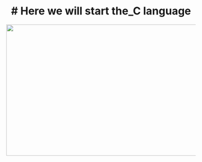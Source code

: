 <h1><a> <div align="center"><a># Here we will start the_C language</h1></div>
<p align="center"><img align="center" src="https://i.imgur.com/280tSe7.gif" height="350" width="1010"></p>
